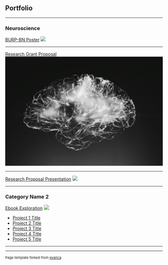 ## Portfolio

---

### Neuroscience 

[BURP-BN Poster](/pdf/DATKO_Hinklefinal.pdf)
<img src="images/lauris-rosentals-RyKLUffUhVM-unsplash.jpg?raw=true"/>

---
[Research Grant Proposal](/pdf/PSY410-Grant-Proposal-Revised.pdf)
<img src="images/alina-grubnyak-tEVGmMaPFXk-unsplash-cropped.jpg?raw=true"/>

---
[Research Proposal Presentation](https://1drv.ms/b/s!AiohIVjc79L6vDT6vk-KqESyRUMu)
<img src="images/Lab_mouse_mg_3213.jpg.jpg?raw=true"/>

---

### Category Name 2

[Ebook Exploration](https://github.com/timlockridge/digpub-the-scarlet-letter)
<img src="/images/lauris-rosentals-RyKLUffUhVM-unsplash.jpg?raw=true"/>
- [Project 1 Title](http://example.com/)
- [Project 2 Title](http://example.com/)
- [Project 3 Title](http://example.com/)
- [Project 4 Title](http://example.com/)
- [Project 5 Title](http://example.com/)

---




---
<p style="font-size:11px">Page template forked from <a href="https://github.com/evanca/quick-portfolio">evanca</a></p>
<!-- Remove above link if you don't want to attibute -->
